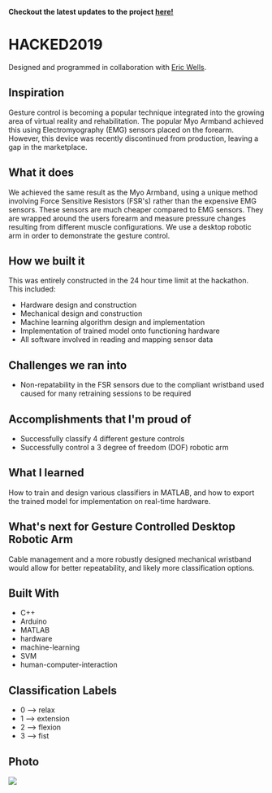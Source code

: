 **Checkout the latest updates to the project [here!](https://github.com/EricDavidWells/Realtime-Force-Myography)**



# HACKED2019
Designed and programmed in collaboration with [Eric Wells](https://github.com/Rico5678).

## Inspiration
Gesture control is becoming a popular technique integrated into the growing area of virtual reality and rehabilitation. The popular Myo Armband achieved this using Electromyography (EMG) sensors placed on the forearm. However, this device was recently discontinued from production, leaving a gap in the marketplace.

## What it does
We achieved the same result as the Myo Armband, using a unique method involving Force Sensitive Resistors (FSR's) rather than the expensive EMG sensors. These sensors are much cheaper compared to EMG sensors. They are wrapped around the users forearm and measure pressure changes resulting from different muscle configurations. We use a desktop robotic arm in order to demonstrate the gesture control.

## How we built it
This was entirely constructed in the 24 hour time limit at the hackathon. This included:

* Hardware design and construction
* Mechanical design and construction
* Machine learning algorithm design and implementation
* Implementation of trained model onto functioning hardware
* All software involved in reading and mapping sensor data

## Challenges we ran into
* Non-repatability in the FSR sensors due to the compliant wristband used caused for many retraining sessions to be required

## Accomplishments that I'm proud of
* Successfully classify 4 different gesture controls
* Successfully control a 3 degree of freedom (DOF) robotic arm

## What I learned
How to train and design various classifiers in MATLAB, and how to export the trained model for implementation on real-time hardware.

## What's next for Gesture Controlled Desktop Robotic Arm
Cable management and a more robustly designed mechanical wristband would allow for better repeatability, and likely more classification options.

## Built With
* C++
* Arduino
* MATLAB
* hardware
* machine-learning
* SVM
* human-computer-interaction

## Classification Labels
* 0 --> relax
* 1 --> extension
* 2 --> flexion
* 3 --> fist

## Photo
![](https://github.com/MarkSherstan/HACKED2019/blob/master/data/demoImage.png)
